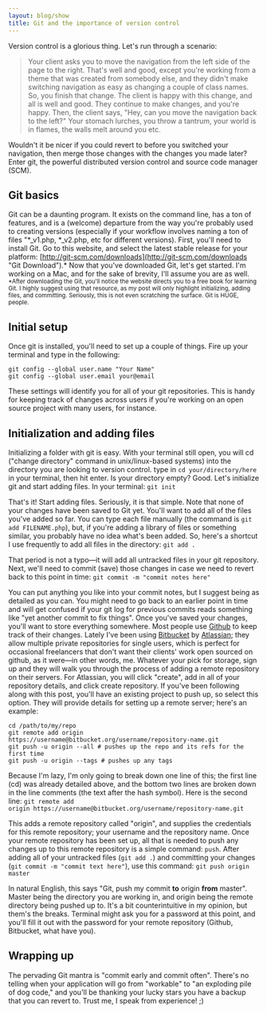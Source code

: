 ```yaml
---
layout: blog/show
title: Git and the importance of version control
---
```


Version control is a glorious thing. Let's run through a scenario:

> Your client asks you to move the navigation from the left side of the page to the right. That's well and good, except you're working from a theme that was created from somebody else, and they didn't make switching navigation as easy as changing a couple of class names. So, you finish that change. The client is happy with this change, and all is well and good. They continue to make changes, and you're happy. Then, the client says, "Hey, can you move the navigation back to the left?" Your stomach lurches, you throw a tantrum, your world is in flames, the walls melt around you etc.

 Wouldn't it be nicer if you could revert to before you switched your navigation, then merge those changes with the changes you made later? Enter git, the powerful distributed version control and source code manager (SCM).

## Git basics

Git can be a daunting program. It exists on the command line, has a ton of features, and is a (welcome) departure from the way you're probably used to creating versions (especially if your workflow involves naming a ton of files "\*\_v1.php, \*\_v2.php, etc for different versions). First, you'll need to install Git. Go to this website, and select the latest stable release for your platform: [http://git-scm.com/downloads](http://git-scm.com/downloads "Git Download").\* Now that you've downloaded Git, let's get started. I'm working on a Mac, and for the sake of brevity, I'll assume you are as well. <small>*After downloading the Git, you'll notice the website directs you to a free book for learning Git. I highly suggest using that resource, as my post will only highlight initializing, adding files, and committing. Seriously, this is not even scratching the surface. Git is HUGE, people.</small>

## Initial setup

Once git is installed, you'll need to set up a couple of things. Fire up your terminal and type in the following:

~~~
git config --global user.name "Your Name"
git config --global user.email your@email
~~~

These settings will identify you for all of your git repositories. This is handy for keeping track of changes across users if you're working on an open source project with many users, for instance.

## Initialization and adding files

Initializing a folder with git is easy. With your terminal still open, you will cd ("change directory" command in unix/linux-based systems) into the directory you are looking to version control. type in `cd your/directory/here` in your terminal, then hit enter. Is your directory empty? Good. Let's initialize git and start adding files. In your terminal: `git init`

That's it! Start adding files. Seriously, it is that simple. Note that none of your changes have been saved to Git yet. You'll want to add all of the files you've added so far. You can type each file manually (the command is `git add FILENAME.php`), but, if you're adding a library of files or something similar, you probably have no idea what's been added. So, here's a shortcut I use frequently to add all files in the directory: `git add .`

That period is not a typo—it will add all untracked files in your git repository. Next, we'll need to commit (save) those changes in case we need to revert back to this point in time: `git commit -m "commit notes here"`

You can put anything you like into your commit notes, but I suggest being as detailed as you can. You might need to go back to an earlier point in time and will get confused if your git log for previous commits reads something like "yet another commit to fix things". Once you've saved your changes, you'll want to store everything somewhere. Most people use [Github](https://github.com/ "Github") to keep track of their changes. Lately I've been using [Bitbucket](https://bitbucket.org "Bitbucket") by [Atlassian](https://www.atlassian.com/ "Atlassian"); they allow multiple private repositories for single users, which is perfect for occasional freelancers that don't want their clients' work open sourced on github, as it were—in other words, me. Whatever your pick for storage, sign up and they will walk you through the process of adding a remote repository on their servers. For Atlassian, you will click "create", add in all of your repository details, and click create repository. If you've been following along with this post, you'll have an existing project to push up, so select this option. They will provide details for setting up a remote server; here's an example:

~~~
cd /path/to/my/repo
git remote add origin https://username@bitbucket.org/username/repository-name.git
git push -u origin --all # pushes up the repo and its refs for the first time
git push -u origin --tags # pushes up any tags
~~~

Because I'm lazy, I'm only going to break down one line of this; the first line (cd) was already detailed above, and the bottom two lines are broken down in the line comments (the text after the hash symbol). Here is the second line: `git remote add origin https://username@bitbucket.org/username/repository-name.git`

This adds a remote repository called "origin", and supplies the credentials for this remote repository; your username and the repository name. Once your remote repository has been set up, all that is needed to push any changes up to this remote repository is a simple command: `push`. After adding all of your untracked files (`git add .`) and committing your changes (`git commit -m "commit text here"`), use this command: `git push origin master`

In natural English, this says "Git, push my commit **to** origin **from** master". Master being the directory you are working in, and origin being the remote directory being pushed up to. It's a bit counterintuitive in my opinion, but them's the breaks. Terminal might ask you for a password at this point, and you'll fill it out with the password for your remote repository (Github, Bitbucket, what have you).

## Wrapping up

The pervading Git mantra is "commit early and commit often". There's no telling when your application will go from "workable" to "an exploding pile of dog code," and you'll be thanking your lucky stars you have a backup that you can revert to. Trust me, I speak from experience! ;)
